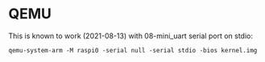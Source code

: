 # QEMU

This is known to work (2021-08-13) with 08-mini_uart serial port on stdio:
```
qemu-system-arm -M raspi0 -serial null -serial stdio -bios kernel.img
```
